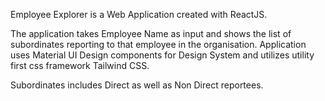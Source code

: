 Employee Explorer is a Web Application created with ReactJS.

The application takes Employee Name as input and shows the list of subordinates reporting to that employee in the organisation. Application uses Material UI Design components for Design System and utilizes utility first css framework Tailwind CSS.

Subordinates includes Direct as well as Non Direct reportees.
